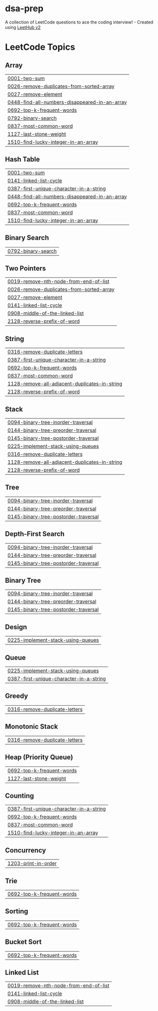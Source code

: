 # dsa-prep
A collection of LeetCode questions to ace the coding interview! - Created using [LeetHub v2](https://github.com/arunbhardwaj/LeetHub-2.0)

<!---LeetCode Topics Start-->
# LeetCode Topics
## Array
|  |
| ------- |
| [0001-two-sum](https://github.com/yadavpramod03270/dsa-prep/tree/master/0001-two-sum) |
| [0026-remove-duplicates-from-sorted-array](https://github.com/yadavpramod03270/dsa-prep/tree/master/0026-remove-duplicates-from-sorted-array) |
| [0027-remove-element](https://github.com/yadavpramod03270/dsa-prep/tree/master/0027-remove-element) |
| [0448-find-all-numbers-disappeared-in-an-array](https://github.com/yadavpramod03270/dsa-prep/tree/master/0448-find-all-numbers-disappeared-in-an-array) |
| [0692-top-k-frequent-words](https://github.com/yadavpramod03270/dsa-prep/tree/master/0692-top-k-frequent-words) |
| [0792-binary-search](https://github.com/yadavpramod03270/dsa-prep/tree/master/0792-binary-search) |
| [0837-most-common-word](https://github.com/yadavpramod03270/dsa-prep/tree/master/0837-most-common-word) |
| [1127-last-stone-weight](https://github.com/yadavpramod03270/dsa-prep/tree/master/1127-last-stone-weight) |
| [1510-find-lucky-integer-in-an-array](https://github.com/yadavpramod03270/dsa-prep/tree/master/1510-find-lucky-integer-in-an-array) |
## Hash Table
|  |
| ------- |
| [0001-two-sum](https://github.com/yadavpramod03270/dsa-prep/tree/master/0001-two-sum) |
| [0141-linked-list-cycle](https://github.com/yadavpramod03270/dsa-prep/tree/master/0141-linked-list-cycle) |
| [0387-first-unique-character-in-a-string](https://github.com/yadavpramod03270/dsa-prep/tree/master/0387-first-unique-character-in-a-string) |
| [0448-find-all-numbers-disappeared-in-an-array](https://github.com/yadavpramod03270/dsa-prep/tree/master/0448-find-all-numbers-disappeared-in-an-array) |
| [0692-top-k-frequent-words](https://github.com/yadavpramod03270/dsa-prep/tree/master/0692-top-k-frequent-words) |
| [0837-most-common-word](https://github.com/yadavpramod03270/dsa-prep/tree/master/0837-most-common-word) |
| [1510-find-lucky-integer-in-an-array](https://github.com/yadavpramod03270/dsa-prep/tree/master/1510-find-lucky-integer-in-an-array) |
## Binary Search
|  |
| ------- |
| [0792-binary-search](https://github.com/yadavpramod03270/dsa-prep/tree/master/0792-binary-search) |
## Two Pointers
|  |
| ------- |
| [0019-remove-nth-node-from-end-of-list](https://github.com/yadavpramod03270/dsa-prep/tree/master/0019-remove-nth-node-from-end-of-list) |
| [0026-remove-duplicates-from-sorted-array](https://github.com/yadavpramod03270/dsa-prep/tree/master/0026-remove-duplicates-from-sorted-array) |
| [0027-remove-element](https://github.com/yadavpramod03270/dsa-prep/tree/master/0027-remove-element) |
| [0141-linked-list-cycle](https://github.com/yadavpramod03270/dsa-prep/tree/master/0141-linked-list-cycle) |
| [0908-middle-of-the-linked-list](https://github.com/yadavpramod03270/dsa-prep/tree/master/0908-middle-of-the-linked-list) |
| [2128-reverse-prefix-of-word](https://github.com/yadavpramod03270/dsa-prep/tree/master/2128-reverse-prefix-of-word) |
## String
|  |
| ------- |
| [0316-remove-duplicate-letters](https://github.com/yadavpramod03270/dsa-prep/tree/master/0316-remove-duplicate-letters) |
| [0387-first-unique-character-in-a-string](https://github.com/yadavpramod03270/dsa-prep/tree/master/0387-first-unique-character-in-a-string) |
| [0692-top-k-frequent-words](https://github.com/yadavpramod03270/dsa-prep/tree/master/0692-top-k-frequent-words) |
| [0837-most-common-word](https://github.com/yadavpramod03270/dsa-prep/tree/master/0837-most-common-word) |
| [1128-remove-all-adjacent-duplicates-in-string](https://github.com/yadavpramod03270/dsa-prep/tree/master/1128-remove-all-adjacent-duplicates-in-string) |
| [2128-reverse-prefix-of-word](https://github.com/yadavpramod03270/dsa-prep/tree/master/2128-reverse-prefix-of-word) |
## Stack
|  |
| ------- |
| [0094-binary-tree-inorder-traversal](https://github.com/yadavpramod03270/dsa-prep/tree/master/0094-binary-tree-inorder-traversal) |
| [0144-binary-tree-preorder-traversal](https://github.com/yadavpramod03270/dsa-prep/tree/master/0144-binary-tree-preorder-traversal) |
| [0145-binary-tree-postorder-traversal](https://github.com/yadavpramod03270/dsa-prep/tree/master/0145-binary-tree-postorder-traversal) |
| [0225-implement-stack-using-queues](https://github.com/yadavpramod03270/dsa-prep/tree/master/0225-implement-stack-using-queues) |
| [0316-remove-duplicate-letters](https://github.com/yadavpramod03270/dsa-prep/tree/master/0316-remove-duplicate-letters) |
| [1128-remove-all-adjacent-duplicates-in-string](https://github.com/yadavpramod03270/dsa-prep/tree/master/1128-remove-all-adjacent-duplicates-in-string) |
| [2128-reverse-prefix-of-word](https://github.com/yadavpramod03270/dsa-prep/tree/master/2128-reverse-prefix-of-word) |
## Tree
|  |
| ------- |
| [0094-binary-tree-inorder-traversal](https://github.com/yadavpramod03270/dsa-prep/tree/master/0094-binary-tree-inorder-traversal) |
| [0144-binary-tree-preorder-traversal](https://github.com/yadavpramod03270/dsa-prep/tree/master/0144-binary-tree-preorder-traversal) |
| [0145-binary-tree-postorder-traversal](https://github.com/yadavpramod03270/dsa-prep/tree/master/0145-binary-tree-postorder-traversal) |
## Depth-First Search
|  |
| ------- |
| [0094-binary-tree-inorder-traversal](https://github.com/yadavpramod03270/dsa-prep/tree/master/0094-binary-tree-inorder-traversal) |
| [0144-binary-tree-preorder-traversal](https://github.com/yadavpramod03270/dsa-prep/tree/master/0144-binary-tree-preorder-traversal) |
| [0145-binary-tree-postorder-traversal](https://github.com/yadavpramod03270/dsa-prep/tree/master/0145-binary-tree-postorder-traversal) |
## Binary Tree
|  |
| ------- |
| [0094-binary-tree-inorder-traversal](https://github.com/yadavpramod03270/dsa-prep/tree/master/0094-binary-tree-inorder-traversal) |
| [0144-binary-tree-preorder-traversal](https://github.com/yadavpramod03270/dsa-prep/tree/master/0144-binary-tree-preorder-traversal) |
| [0145-binary-tree-postorder-traversal](https://github.com/yadavpramod03270/dsa-prep/tree/master/0145-binary-tree-postorder-traversal) |
## Design
|  |
| ------- |
| [0225-implement-stack-using-queues](https://github.com/yadavpramod03270/dsa-prep/tree/master/0225-implement-stack-using-queues) |
## Queue
|  |
| ------- |
| [0225-implement-stack-using-queues](https://github.com/yadavpramod03270/dsa-prep/tree/master/0225-implement-stack-using-queues) |
| [0387-first-unique-character-in-a-string](https://github.com/yadavpramod03270/dsa-prep/tree/master/0387-first-unique-character-in-a-string) |
## Greedy
|  |
| ------- |
| [0316-remove-duplicate-letters](https://github.com/yadavpramod03270/dsa-prep/tree/master/0316-remove-duplicate-letters) |
## Monotonic Stack
|  |
| ------- |
| [0316-remove-duplicate-letters](https://github.com/yadavpramod03270/dsa-prep/tree/master/0316-remove-duplicate-letters) |
## Heap (Priority Queue)
|  |
| ------- |
| [0692-top-k-frequent-words](https://github.com/yadavpramod03270/dsa-prep/tree/master/0692-top-k-frequent-words) |
| [1127-last-stone-weight](https://github.com/yadavpramod03270/dsa-prep/tree/master/1127-last-stone-weight) |
## Counting
|  |
| ------- |
| [0387-first-unique-character-in-a-string](https://github.com/yadavpramod03270/dsa-prep/tree/master/0387-first-unique-character-in-a-string) |
| [0692-top-k-frequent-words](https://github.com/yadavpramod03270/dsa-prep/tree/master/0692-top-k-frequent-words) |
| [0837-most-common-word](https://github.com/yadavpramod03270/dsa-prep/tree/master/0837-most-common-word) |
| [1510-find-lucky-integer-in-an-array](https://github.com/yadavpramod03270/dsa-prep/tree/master/1510-find-lucky-integer-in-an-array) |
## Concurrency
|  |
| ------- |
| [1203-print-in-order](https://github.com/yadavpramod03270/dsa-prep/tree/master/1203-print-in-order) |
## Trie
|  |
| ------- |
| [0692-top-k-frequent-words](https://github.com/yadavpramod03270/dsa-prep/tree/master/0692-top-k-frequent-words) |
## Sorting
|  |
| ------- |
| [0692-top-k-frequent-words](https://github.com/yadavpramod03270/dsa-prep/tree/master/0692-top-k-frequent-words) |
## Bucket Sort
|  |
| ------- |
| [0692-top-k-frequent-words](https://github.com/yadavpramod03270/dsa-prep/tree/master/0692-top-k-frequent-words) |
## Linked List
|  |
| ------- |
| [0019-remove-nth-node-from-end-of-list](https://github.com/yadavpramod03270/dsa-prep/tree/master/0019-remove-nth-node-from-end-of-list) |
| [0141-linked-list-cycle](https://github.com/yadavpramod03270/dsa-prep/tree/master/0141-linked-list-cycle) |
| [0908-middle-of-the-linked-list](https://github.com/yadavpramod03270/dsa-prep/tree/master/0908-middle-of-the-linked-list) |
<!---LeetCode Topics End-->